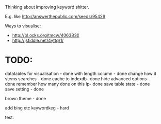 
Thinking about improving keyword shitter.

E.g. like http://answerthepublic.com/seeds/95429


Ways to visualise:
- http://bl.ocks.org/tmcw/4063830
- http://jsfiddle.net/4yttq/1/


# TODO:

datatables for visualisation - done
with length column  - done
change how it stems searches  - done
cache to indexdb- done
hide advanced options- done
remember how many done on this ip- done
save table state - done
save setting - done

brown theme - done

add bing etc
keywordkeg - hard


test:
